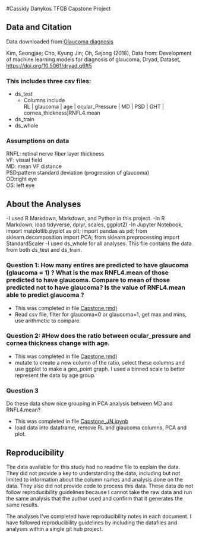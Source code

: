 #Cassidy Danykos TFCB Capstone Project

## Data and Citation
Data downloaded from:[Glaucoma diagnosis](https://datadryad.org/stash/dataset/doi:10.5061/dryad.q6ft5)

Kim, Seongjae; Cho, Kyung Jin; Oh, Sejong (2018), Data from: Development of machine learning models for diagnosis of glaucoma, Dryad, Dataset, https://doi.org/10.5061/dryad.q6ft5


### This includes three csv files:
- ds_test
	- Columns include   
	RL | glaucoma | age | ocular_Pressure | MD | PSD | GHT | cornea_thickness|RNFL4.mean
- ds_train
- ds_whole

### Assumptions on data 
RNFL: retinal nerve fiber layer thickness  
VF: visual field  
MD: mean VF distance  
PSD:pattern standard deviation (progression of glaucoma)  
OD:right eye  
OS: left eye  

 
## About the Analyses 
-I used R Markdown, Markdown, and Python in this project.
-In R Markdown, load tidyverse, dplyr, scales, ggplot2)
-In Jupyter Notebook, import matplotlib.pyplot as plt; import pandas as pd; from sklearn.decomposition import PCA; from sklearn.preprocessing import StandardScaler
-I used ds_whole for all analyses.  This file contains the data from both ds_test and ds_train.

### Question 1: How many entires are predicted to have glaucoma (glaucoma = 1) ? What is the max RNFL4.mean of those predicted to have glaucoma. Compare to mean of those predicted not to have glaucoma? Is the value of  RNFL4.mean able to predict glaucoma ?
- This was completed in file [Capstone.rmd)](Capstone.rmd) 
- Read csv file, filter for glaucoma=0 or glaucoma=1, get max and mins, use arithmetic to compare.

 

### Question 2: #How does the ratio between ocular_pressure and cornea thickness change with age.
- This was completed in file [Capstone.rmd)](Capstone.rmd) 
- mutate to create a new column of the ratio, select these columns and use ggplot to make a geo_point graph. I used a binned scale to better represent the data by age group.
 
 
### Question 3
Do these data show nice grouping in PCA analysis between MD and RNFL4.mean?
- This was completed in file [Capstone_JN.ipynb](Capstone_JN.ipynb)
- load data into dataframe, remove RL and glaucoma columns, PCA and plot. 
 
## Reproducibility
The data available for this study had no readme file to explain the data.
They did not provide a key to understanding the data, including but not limited to information about the column names and analysis done on the data. 
They also did not provide code to process this data.
These data do not follow reproducibility guidelines because I cannot take the raw data  and run the same analysis that the author used and confirm that it generates the same results. 

The analyses I've completed have reproducibility notes in each document. I have followed reproducibility guidelines by including the datafiles and analyses within a single git hub project. 
 
 
